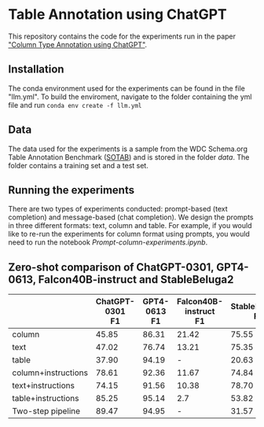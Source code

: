 # Table Annotation using ChatGPT
This repository contains the code for the experiments run in the paper <a href="https://arxiv.org/abs/2306.00745">"Column Type Annotation using ChatGPT"</a>.

## Installation

The conda environment used for the experiments can be found in the file "llm.yml". To build the enviroment, navigate to the folder containing the yml file and run ```conda env create -f llm.yml```

## Data

The data used for the experiments is a sample from the WDC Schema.org Table Annotation Benchmark (<a href="http://webdatacommons.org/structureddata/sotab/">SOTAB</a>) and is stored in the folder *data*. The folder contains a training set and a test set.

## Running the experiments

There are two types of experiments conducted: prompt-based (text completion) and message-based (chat completion). We design the prompts in three different formats: text, column and table. For example, if you would like to re-run the experiments for column format using prompts, you would need to run the notebook *Prompt-column-experiments.ipynb*.

## Zero-shot comparison of ChatGPT-0301, GPT4-0613, Falcon40B-instruct and StableBeluga2

|   | ChatGPT-0301<br>F1|GPT4-0613<br>F1|Falcon40B-instruct<br>F1|StableBeluga2<br>F1|
|---|---|---|---|---|
|column|45.85|86.31|21.42|75.55|
|text|47.02|76.74|13.21|75.35|
|table|37.90|94.19|-|20.63|
|column+instructions|78.61|92.36|11.67|74.84|
|text+instructions|74.15|91.56|10.38|78.70|
|table+instructions|85.25|95.14|2.7|53.82|
|Two-step pipeline|89.47|94.95|-|31.57|
